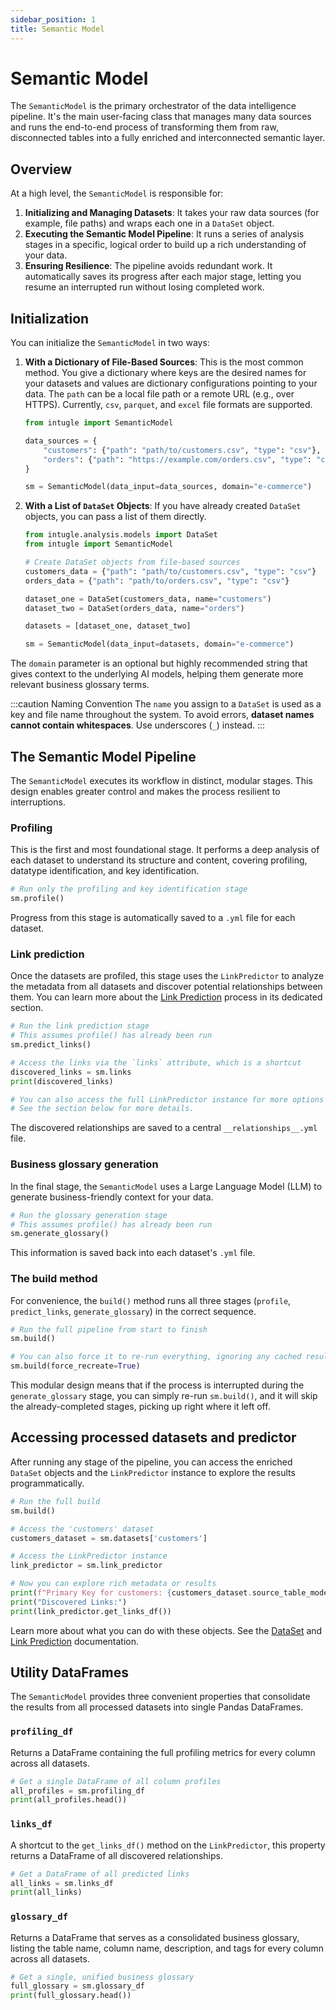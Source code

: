 ```yaml
---
sidebar_position: 1
title: Semantic Model
---
```


# Semantic Model

The `SemanticModel` is the primary orchestrator of the data intelligence pipeline. It's the main user-facing class that manages many data sources and runs the end-to-end process of transforming them from raw, disconnected tables into a fully enriched and interconnected semantic layer.

## Overview

At a high level, the `SemanticModel` is responsible for:

1.  **Initializing and Managing Datasets**: It takes your raw data sources (for example, file paths) and wraps each one in a `DataSet` object.
2.  **Executing the Semantic Model Pipeline**: It runs a series of analysis stages in a specific, logical order to build up a rich understanding of your data.
3.  **Ensuring Resilience**: The pipeline avoids redundant work. It automatically saves its progress after each major stage, letting you resume an interrupted run without losing completed work.

## Initialization

You can initialize the `SemanticModel` in two ways:

1.  **With a Dictionary of File-Based Sources**: This is the most common method. You give a dictionary where keys are the desired names for your datasets and values are dictionary configurations pointing to your data. The `path` can be a local file path or a remote URL (e.g., over HTTPS). Currently, `csv`, `parquet`, and `excel` file formats are supported.

    ```python
    from intugle import SemanticModel

    data_sources = {
        "customers": {"path": "path/to/customers.csv", "type": "csv"},
        "orders": {"path": "https://example.com/orders.csv", "type": "csv"},
    }

    sm = SemanticModel(data_input=data_sources, domain="e-commerce")
    ```

2.  **With a List of `DataSet` Objects**: If you have already created `DataSet` objects, you can pass a list of them directly.

    ```python
    from intugle.analysis.models import DataSet
    from intugle import SemanticModel

    # Create DataSet objects from file-based sources
    customers_data = {"path": "path/to/customers.csv", "type": "csv"}
    orders_data = {"path": "path/to/orders.csv", "type": "csv"}
    
    dataset_one = DataSet(customers_data, name="customers")
    dataset_two = DataSet(orders_data, name="orders")

    datasets = [dataset_one, dataset_two]

    sm = SemanticModel(data_input=datasets, domain="e-commerce")
    ```

The `domain` parameter is an optional but highly recommended string that gives context to the underlying AI models, helping them generate more relevant business glossary terms.

:::caution Naming Convention
The `name` you assign to a `DataSet` is used as a key and file name throughout the system. To avoid errors, **dataset names cannot contain whitespaces**. Use underscores (`_`) instead.
:::

## The Semantic Model Pipeline

The `SemanticModel` executes its workflow in distinct, modular stages. This design enables greater control and makes the process resilient to interruptions.

### Profiling

This is the first and most foundational stage. It performs a deep analysis of each dataset to understand its structure and content, covering profiling, datatype identification, and key identification.

```python
# Run only the profiling and key identification stage
sm.profile()
```

Progress from this stage is automatically saved to a `.yml` file for each dataset.

### Link prediction

Once the datasets are profiled, this stage uses the `LinkPredictor` to analyze the metadata from all datasets and discover potential relationships between them. You can learn more about the [Link Prediction](./link-prediction.md) process in its dedicated section.

```python
# Run the link prediction stage
# This assumes profile() has already been run
sm.predict_links()

# Access the links via the `links` attribute, which is a shortcut
discovered_links = sm.links
print(discovered_links)

# You can also access the full LinkPredictor instance for more options
# See the section below for more details.
```

The discovered relationships are saved to a central `__relationships__.yml` file.

### Business glossary generation

In the final stage, the `SemanticModel` uses a Large Language Model (LLM) to generate business-friendly context for your data.

```python
# Run the glossary generation stage
# This assumes profile() has already been run
sm.generate_glossary()
```

This information is saved back into each dataset's `.yml` file.

### The build method

For convenience, the `build()` method runs all three stages (`profile`, `predict_links`, `generate_glossary`) in the correct sequence.

```python
# Run the full pipeline from start to finish
sm.build()

# You can also force it to re-run everything, ignoring any cached results
sm.build(force_recreate=True)
```

This modular design means that if the process is interrupted during the `generate_glossary` stage, you can simply re-run `sm.build()`, and it will skip the already-completed stages, picking up right where it left off.

## Accessing processed datasets and predictor

After running any stage of the pipeline, you can access the enriched `DataSet` objects and the `LinkPredictor` instance to explore the results programmatically.

```python
# Run the full build
sm.build()

# Access the 'customers' dataset
customers_dataset = sm.datasets['customers']

# Access the LinkPredictor instance
link_predictor = sm.link_predictor

# Now you can explore rich metadata or results
print(f"Primary Key for customers: {customers_dataset.source_table_model.description}")
print("Discovered Links:")
print(link_predictor.get_links_df())
```

Learn more about what you can do with these objects. See the [DataSet](./dataset.md) and [Link Prediction](./link-prediction.md) documentation.

## Utility DataFrames

The `SemanticModel` provides three convenient properties that consolidate the results from all processed datasets into single Pandas DataFrames.

### `profiling_df`

Returns a DataFrame containing the full profiling metrics for every column across all datasets.

```python
# Get a single DataFrame of all column profiles
all_profiles = sm.profiling_df
print(all_profiles.head())
```

### `links_df`

A shortcut to the `get_links_df()` method on the `LinkPredictor`, this property returns a DataFrame of all discovered relationships.

```python
# Get a DataFrame of all predicted links
all_links = sm.links_df
print(all_links)
```

### `glossary_df`

Returns a DataFrame that serves as a consolidated business glossary, listing the table name, column name, description, and tags for every column across all datasets.

```python
# Get a single, unified business glossary
full_glossary = sm.glossary_df
print(full_glossary.head())
```